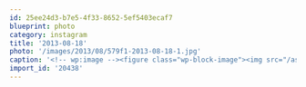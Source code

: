 ```yaml
---
id: 25ee24d3-b7e5-4f33-8652-5ef5403ecaf7
blueprint: photo
category: instagram
title: '2013-08-18'
photo: '/images/2013/08/579f1-2013-08-18-1.jpg'
caption: '<!-- wp:image --><figure class="wp-block-image"><img src="/assets/images/2013/08/579f1-2013-08-18-1.jpg" /></figure><!-- /wp:image --><!-- wp:paragraph --><p>The road more traveled</p><!-- /wp:paragraph -->'
import_id: '20438'
---
```

